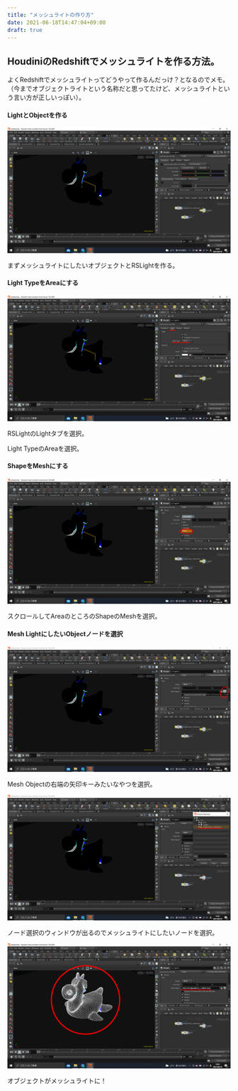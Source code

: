 ```yaml
---
title: "メッシュライトの作り方"
date: 2021-06-18T14:47:04+09:00
draft: true
---
```


## HoudiniのRedshiftでメッシュライトを作る方法。
よくRedshiftでメッシュライトってどうやって作るんだっけ？となるのでメモ。（今までオブジェクトライトという名称だと思ってたけど、メッシュライトという言い方が正しいっぽい）。



#### LightとObjectを作る
![](https://raw.githubusercontent.com/gurabit/gurabit_log/master/images/Redshift/Mesh_Light/objectlight_img%20(3).png)

まずメッシュライトにしたいオブジェクトとRSLightを作る。


#### Light TypeをAreaにする
![](https://raw.githubusercontent.com/gurabit/gurabit_log/master/images/Redshift/Mesh_Light/objectlight_img%20(4).png)

RSLightのLightタブを選択。

Light TypeのAreaを選択。


#### ShapeをMeshにする
![](https://raw.githubusercontent.com/gurabit/gurabit_log/master/images/Redshift/Mesh_Light/objectlight_img%20(6).png)

スクロールしてAreaのところのShapeのMeshを選択。


#### Mesh LightにしたいObjectノードを選択
![](https://raw.githubusercontent.com/gurabit/gurabit_log/master/images/Redshift/Mesh_Light/objectlight_img%20(7).png)

Mesh Objectの右端の矢印キーみたいなやつを選択。


![](https://raw.githubusercontent.com/gurabit/gurabit_log/master/images/Redshift/Mesh_Light/objectlight_img%20(8).png)

ノード選択のウィンドウが出るのでメッシュライトにしたいノードを選択。


![](https://raw.githubusercontent.com/gurabit/gurabit_log/master/images/Redshift/Mesh_Light/objectlight_img%20(9).png)

オブジェクトがメッシュライトに！